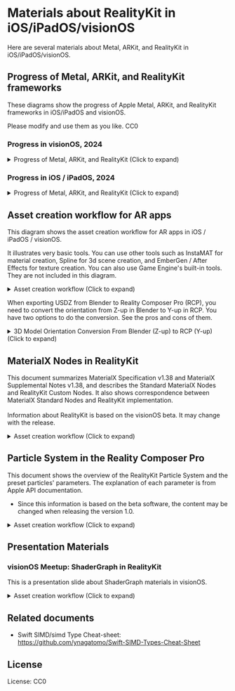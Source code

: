 # Materials about RealityKit in iOS/iPadOS/visionOS

Here are several materials about Metal, ARKit, and RealityKit in iOS/iPadOS/visionOS.


## Progress of Metal, ARKit, and RealityKit frameworks

These diagrams show the progress of Apple Metal, ARKit, and RealityKit frameworks in iOS/iPadOS and visionOS.

Please modify and use them as you like. CC0

### Progress in visionOS, 2024

<details>
<summary> Progress of Metal, ARKit, and RealityKit (Click to expand) </summary>

- File [PDF](files/progressOfvisionOS2024.pdf)
- File [Keynote](files/progressOfvisionOS2024.key)

![Image](files/progressOfvisionOS2024.png)

</details>


### Progress in iOS / iPadOS, 2024

<details>
<summary> Progress of Metal, ARKit, and RealityKit (Click to expand) </summary>

- File [PDF](files/progressOfMetalARKitRealityKit2024.pdf)
- File [Keynote](files/progressOfMetalARKitRealityKit2024.key)

![Image](files/progressOfMetalARKitRealityKit2024.png)

</details>


## Asset creation workflow for AR apps

This diagram shows the asset creation workflow for AR apps in iOS / iPadOS / visionOS.

It illustrates very basic tools.
You can use other tools such as InstaMAT for material creation, Spline for 3d scene creation, and EmberGen / After Effects for texture creation.
You can also use Game Engine's built-in tools.
They are not included in this diagram.

<details>
<summary> Asset creation workflow (Click to expand) </summary>

- File [PDF](files/assetCreationWorkflow2024.pdf)
- File [Keynote](files/assetCreationWorkflow2024.key)

![Image](files/assetCreationWorkflow2024.png)

</details>

When exporting USDZ from Blender to Reality Composer Pro (RCP), you need to convert the orientation from Z-up in Blender to Y-up in RCP.
You have two options to do the conversion. See the pros and cons of them.

<details>
<summary> 3D Model Orientation Conversion From Blender (Z-up) to RCP (Y-up) (Click to expand) </summary>

- File [PDF](files/modelConversionFromBlenderToRCP_r1.pdf)
- File [Keynote](files/modelConversionFromBlenderToRCP_r1.key)

![Image](files/modelConversionFromBlenderToRCP_r1.png)

</details>

## MaterialX Nodes in RealityKit

This document summarizes MaterialX Specification v1.38 and MaterialX Supplemental Notes v1.38, and describes the Standard MaterialX Nodes and RealityKit Custom Nodes.
It also shows correspondence between MaterialX Standard Nodes and RealityKit implementation.<br><br>
Information about RealityKit is based on the visionOS beta. It may change with the release.

<details>
<summary> Asset creation workflow (Click to expand) </summary>

- File [PDF](files/MaterialXNodesInRealityKit_R01a.pdf)
- File [Numbers](files/MaterialXNodesInRealityKit_R01a.numbers)

![Image](files/MaterialXNodesInRealityKit_R01a.png)

</details>


## Particle System in the Reality Composer Pro

This document shows the overview of the RealityKit Particle System and the preset particles' parameters.
The explanation of each parameter is from Apple API documentation.

* Since this information is based on the beta software, the content may be changed when releasing the version 1.0.

<details>
<summary> Asset creation workflow (Click to expand) </summary>

- File [PDF](files/PresetParticlesInRealityComposerProR202308d.pdf)
- File [Keynote](files/PresetParticlesInRealityComposerProR202308d.key)

![Image](files/PresetParticlesInRealityComposerProR202308c.png)

</details>


## Presentation Materials

### visionOS Meetup: ShaderGraph in RealityKit

This is a presentation slide about ShaderGraph materials in visionOS.

<details>
<summary> Asset creation workflow (Click to expand) </summary>

- Sep 27, 2023
- File [PDF](files/shaderGraphInRK_2023en.pdf)
- File [Keynote](files/shaderGraphInRK_2023en.key)

- File (Japanese) [PDF](files/shaderGraphInRK_2023.pdf)
- File (Japanese) [Keynote](files/shaderGraphInRK_2023.key)

![Image](files/shaderGraphInRK_2023en.png)

</details>


## Related documents

- Swift SIMD/simd Type Cheat-sheet: https://github.com/ynagatomo/Swift-SIMD-Types-Cheat-Sheet

## License

License: CC0
